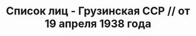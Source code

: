 ---
title: Список лиц - Грузинская ССР // от 19 апреля 1938 года
description: РГАСПИ, ф.17, оп.171, дело 416, лист 41
images:
- /disk/pictures/v08/17-171-416-041.jpg
- /disk/pictures/v08/17-171-416-042.jpg
- /disk/pictures/v08/17-171-416-043.jpg
- /disk/pictures/v08/17-171-416-044.jpg
- /disk/pictures/v08/17-171-416-045.jpg
- /disk/pictures/v08/17-171-416-046.jpg
---